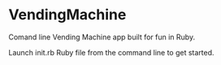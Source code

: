 VendingMachine
==============

Comand line Vending Machine app built for fun in Ruby.

Launch init.rb Ruby file from the command line to get started.

